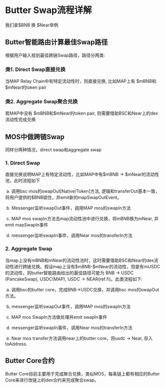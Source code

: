 # Butter Swap流程详解

我们拿\$BNB 换 \$Near举例



## Butter智能路由计算最佳Swap路径

 根据用户输入规划最佳跨链Swap路径，路径分两类:

### 	类1. Direct Swap直接兑换

当MAP Relay Chain中有特定流动性时，则直接兑换, 比如MAP上有 \$mBNB和\$mNear的token pair

### 	类2. Aggregate Swap聚合兑换

若MAP中没有 \$mBNB和\$mNear的token pair, 则需要借助BSC和Near上的dex流动性完成兑换





## MOS中做跨链Swap

同样分两种情况，direct swap和aggregate swap

### 1. Direct Swap

直接兑换说明MAP上有特定流动性，比如MAP中有\$mBNB -> \$mNear的流动性池，此时流程如下

​	a. 调用bsc mos的swapOut[Native/Token]方法, 逻辑和transferOut基本一致，将用户提供的$BNB锁住，并emit新的mapSwapOutEvent。

​	b. Messenger监听swapOut事件，调用MAP mos的swapIn方法

​	c. MAP mos swapIn方法去map流动性池中进行兑换，将mBNB换为mNear, 并emit mapSwapIn事件

​	d. messenger监听swapIn事件，调用Near mos的transferIn方法



### 2. Aggregate Swap

当map上没有mBNB和mNear的流动性池时，这时需要借助BSC和Near的dex流动性进行跨链兑换。假设map上没有\$mBNB-\$mNear的流动性，但是有mUSDC的流动性，则butter智能路由给出的最佳路径可能为 BNB -> USDC (PancakeSwap), USDC(MAP), USDC -> NEAR(ref.fi)。此类流程如下:

​	a. 调用bsc的butter core，完成BNB->USDC兑换，并调用bsc mos的swapOut方法。

​	b, messenger监听swapOut事件，调用MAP mos的swapIn方法

​	c. MAP mos SwapIn方法做处理并emit swapIn事件

​	d. messenger监听swapIn事件，调用Near mos的transferIn方法

​	e. Near mos transfer方法调用near上的butter core，将usdc -> Near, 存入toAddress.





## Butter Core合约

Butter Core目前主要用于完成聚合兑换，类似MOS，每条链上都有相应的Butter Core来进行改链上的dex合约来完成聚合swap。









